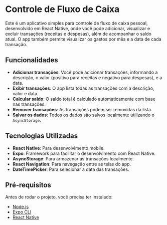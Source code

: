 # Controle de Fluxo de Caixa

Este é um aplicativo simples para controle de fluxo de caixa pessoal, desenvolvido em React Native, onde você pode adicionar, visualizar e excluir transações (receitas e despesas), além de acompanhar o saldo atual. O app também permite visualizar os gastos por mês e a data de cada transação.

## Funcionalidades

- **Adicionar transações**: Você pode adicionar transações, informando a descrição, o valor (positivo para receitas e negativo para despesas), e a data.
- **Exibir transações**: O app lista todas as transações com a descrição, valor e data.
- **Calcular saldo**: O saldo total é calculado automaticamente com base nas transações.
- **Remover transações**: As transações podem ser removidas da lista.
- **Salvar os dados**: Todos os dados são salvos localmente utilizando o `AsyncStorage`.

## Tecnologias Utilizadas

- **React Native**: Para desenvolvimento mobile.
- **Expo**: Framework para facilitar o desenvolvimento com React Native.
- **AsyncStorage**: Para armazenar as transações localmente.
- **React Navigation**: Para navegação entre as telas do app.
- **DateTimePicker**: Para selecionar a data das transações.

## Pré-requisitos

Antes de rodar o projeto, você precisa ter instalado:

- [Node.js](https://nodejs.org/)
- [Expo CLI](https://docs.expo.dev/get-started/installation/)
- [React Native](https://reactnative.dev/docs/environment-setup)

